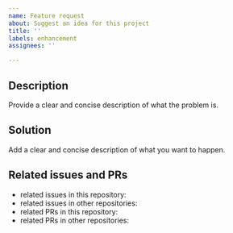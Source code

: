 ```yaml
---
name: Feature request
about: Suggest an idea for this project
title: ''
labels: enhancement
assignees: ''

---
```


## Description
Provide a clear and concise description of what the problem is.


## Solution
Add a clear and concise description of what you want to happen.


## Related issues and PRs
- related issues in this repository:
- related issues in other repositories:
- related PRs in this repository:
- related PRs in other repositories:
